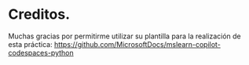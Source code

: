 # Creditos.

Muchas gracias por permitirme utilizar su plantilla para la realización de esta práctica: https://github.com/MicrosoftDocs/mslearn-copilot-codespaces-python